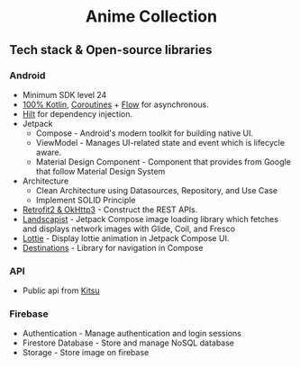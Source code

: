 <h1 align="center">Anime Collection</h1>

## Tech stack & Open-source libraries

### Android

- Minimum SDK level 24
- [100% Kotlin](https://kotlinlang.org/), [Coroutines](https://github.com/Kotlin/kotlinx.coroutines) + [Flow](https://kotlin.github.io/kotlinx.coroutines/kotlinx-coroutines-core/kotlinx.coroutines.flow/) for asynchronous.
- [Hilt](https://dagger.dev/hilt/) for dependency injection.
- Jetpack
    - Compose - Android's modern toolkit for building native UI.
    - ViewModel - Manages UI-related state and event which is lifecycle aware.
    - Material Design Component - Component that provides from Google that follow Material Design System
- Architecture
    - Clean Architecture using Datasources, Repository, and Use Case
    - Implement SOLID Principle
- [Retrofit2 & OkHttp3](https://github.com/square/retrofit) - Construct the REST APIs.
- [Landscapist](https://github.com/skydoves/landscapist) -  Jetpack Compose image loading library which fetches and displays network images with Glide, Coil, and Fresco
- [Lottie](https://github.com/airbnb/lottie/) - Display lottie animation in Jetpack Compose UI.
- [Destinations](https://github.com/raamcosta/compose-destinations) - Library for navigation in Compose

### API
- Public api from [Kitsu](https://kitsu.docs.apiary.io/#)

### Firebase
- Authentication - Manage authentication and login sessions
- Firestore Database - Store and manage NoSQL database
- Storage -  Store image on firebase

[//]: # (## Features)

[//]: # ()
[//]: # (* Authentication using JWT token.)

[//]: # (* Generate itinerary based on your budget preferences.)

[//]: # (* Save and customize itinerary.)

[//]: # (* View your tour route in map mode.)

[//]: # (* Explore beautiful destinations in Bali.)


